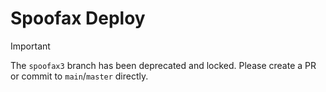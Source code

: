 # Spoofax Deploy

> [!IMPORTANT]
> The `spoofax3` branch has been deprecated and locked. Please create a PR or commit to `main`/`master` directly.
